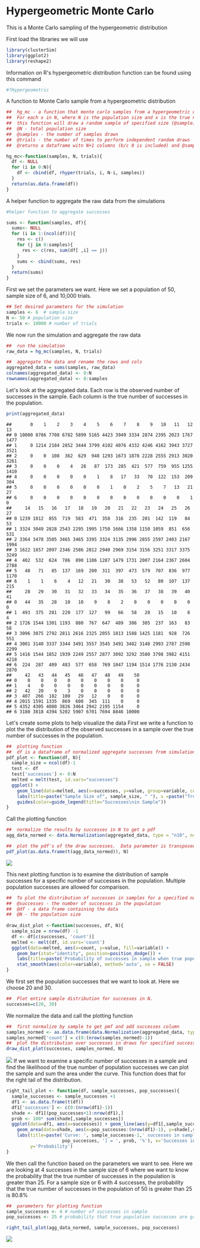 Hypergeometric Monte Carlo
================

This is a Monte Carlo sampling of the hypergeometric distribution

First load the libraries we will use

``` r
library(clusterSim)
library(ggplot2)
library(reshape2)
```

Information on R's hypergeometric distribution function can be found using this command

``` r
#?Hypergeometric
```

A function to Monte Carlo sample from a hypergeometric distribution

``` r
##  hg_mc - a function that monte carlo samples from a hypergeometric distribution
##  For each x in N, where N is the population size and x is the true number of successes in N, 
##  this function will draw a random sample of specified size (@sample) a specified number of times(@trials). 
##  @N - total population size
##  @samples - the number of samples drawn 
##  @trials - the number of times to perform independent random draws
##  @returns a dataframe witn N+1 columns (b/c 0 is included) and @samples+1 rows (O included)

hg_mc<-function(samples, N, trials){
  df <- NULL
  for (i in 0:N){
    df <- cbind(df, rhyper(trials, i, N-i, samples))
  }
  return(as.data.frame(df))
}
```

A helper function to aggregate the raw data from the simulations

``` r
#helper function to aggregate successes 

sums <- function(samples, df){
  sums<- NULL
  for (i in 1:(ncol(df))){
    res <- c()
    for (j in 0:samples){
      res <- c(res, sum(df[ ,i] == j))
    }
    sums <- cbind(sums, res)
  }
  return(sums)
}
```

First we set the parameters we want. Here we set a population of 50, sample size of 6, and 10,000 trials.

``` r
## Set desired parameters for the simulation
samples <- 6  # sample size
N <- 50 # population size 
trials <- 10000 # number of trials
```

We now run the simulation and aggregate the raw data

``` r
##  run the simulation
raw_data = hg_mc(samples, N, trials)

##  aggregate the data and rename the rows and cols
aggregated_data = sums(samples, raw_data)
colnames(aggregated_data) <- 0:N
rownames(aggregated_data) <- 0:samples
```

Let's look at the aggregated data. Each row is the observed number of successes in the sample. Each column is the true number of successes in the population.

``` r
print(aggregated_data)
```

    ##       0    1    2    3    4    5    6    7    8    9   10   11   12   13
    ## 0 10000 8786 7708 6782 5899 5165 4423 3949 3334 2874 2395 2023 1767 1477
    ## 1     0 1214 2184 2852 3444 3799 4102 4076 4332 4246 4162 3943 3727 3521
    ## 2     0    0  108  362  629  948 1293 1673 1878 2228 2555 2913 3020 3261
    ## 3     0    0    0    4   28   87  173  285  421  577  759  955 1255 1410
    ## 4     0    0    0    0    0    1    8   17   33   70  122  153  209  304
    ## 5     0    0    0    0    0    0    1    0    2    5    7   13   21   27
    ## 6     0    0    0    0    0    0    0    0    0    0    0    0    1    0
    ##     14   15   16   17   18   19   20   21   22   23   24   25   26   27
    ## 0 1239 1012  855  719  583  471  358  316  235  201  142  119   84   53
    ## 1 3324 3049 2828 2543 2295 1995 1750 1666 1358 1150 1059  851  656  531
    ## 2 3364 3478 3505 3465 3465 3395 3324 3135 2996 2855 2597 2403 2167 1994
    ## 3 1622 1857 2097 2346 2586 2812 2940 2969 3154 3156 3251 3317 3375 3249
    ## 4  402  532  624  786  890 1106 1287 1479 1731 2007 2164 2367 2604 2788
    ## 5   48   71   85  137  169  200  311  397  473  579  707  836  977 1170
    ## 6    1    1    6    4   12   21   30   38   53   52   80  107  137  215
    ##     28   29   30   31   32   33   34   35   36   37   38   39   40   41
    ## 0   44   35   28   10   10    9    8    2    0    0    0    0    0    0
    ## 1  493  375  281  220  177  127   99   66   58   28   15   10    8    4
    ## 2 1726 1544 1301 1193  880  767  647  489  386  305  237  163   83   58
    ## 3 3096 3075 2792 2811 2616 2325 2055 1813 1588 1425 1181  928  726  551
    ## 4 3001 3140 3337 3344 3491 3557 3545 3491 3482 3148 2993 2787 2598 2299
    ## 5 1416 1544 1852 1939 2249 2557 2877 3092 3292 3580 3798 3982 4151 4218
    ## 6  224  287  409  483  577  658  769 1047 1194 1514 1776 2130 2434 2870
    ##     42   43   44   45   46   47   48   49    50
    ## 0    0    0    0    0    0    0    0    0     0
    ## 1    4    0    0    0    0    0    0    0     0
    ## 2   42   20    9    3    0    0    0    0     0
    ## 3  407  266  182  100   29   12    0    0     0
    ## 4 2015 1591 1335  869  600  345  111    0     0
    ## 5 4352 4305 4080 3826 3464 2942 2195 1154     0
    ## 6 3180 3818 4394 5202 5907 6701 7694 8846 10000

Let's create some plots to help visualize the data First we write a function to plot the the distribution of the observed successes in a sample over the true number of successes in the population.

``` r
##  plotting function
##  df is a dataframe of normalized aggregate successes from simulation
pdf_plot <- function(df, N){
  sample_size = ncol(df)-1
  test <- df
  test['successes'] <- 0:N
  melted = melt(test, id.vars="successes")
  ggplot() + 
    geom_line(data=melted, aes(x=successes, y=value, group=variable, color = variable), size=1) +
    labs(title=paste("Sample Size of", sample_size, " "), x =paste("True number of successes in population size ", toString(N), sep=" "), y = "Probability density") +
    guides(color=guide_legend(title="Successes\nin Sample"))
}
```

Call the plotting function

``` r
##  normalize the results by successes in N to get a pdf
agg_data_normed <- data.Normalization(aggregated_data, type = "n10", normalization = "row")

##  plot the pdf's of the draw successes.  Data parameter is transposed and ensured to be a dataframe
pdf_plot(as.data.frame(t(agg_data_normed)), N)
```

![](hypergeometric_MC_ntbk_files/figure-markdown_github/unnamed-chunk-9-1.png)

This next plotting function is to examine the distribution of sample successes for a specific number of successes in the population. Multiple population successes are allowed for comparison.

``` r
##  To plot the distribution of successes in samples for a specified number of successes in the population
##  @successes - the number of successes in the population
##  @df - a data frame containing the data
##  @N - the population size
 
draw_dist_plot <-function(successes, df, N){
  sample_size = nrow(df) -1
  df <- df[c(successes, 'count')]
  melted <- melt(df, id.vars='count')
  ggplot(data=melted, aes(x=count, y=value, fill=variable)) +
    geom_bar(stat="identity", position=position_dodge()) +
    labs(title=paste('Probability of successes in sample when true population successes are \n ', toString(successes), ' out of ', N), x=paste('Successes in sample size of ', sample_size), y='Probability Density') +
    stat_smooth(aes(color=variable), method='auto', se = FALSE)
}
```

We first set the population successes that we want to look at. Here we choose 20 and 30.

``` r
##  Plot entire sample distribution for successes in N.
successes=c(20, 30)
```

We normalize the data and call the plotting function

``` r
##  first normalize by sample to get pmf and add successes column
samples_normed <- as.data.frame(data.Normalization(aggregated_data, type = "n10", normalization = "col"))
samples_normed['count'] = c(0:(nrow(samples_normed)-1))
##  plot the distribution over successes in draws for specified successes in N
draw_dist_plot(successes, samples_normed, N)
```

![](hypergeometric_MC_ntbk_files/figure-markdown_github/unnamed-chunk-12-1.png) If we want to examine a specific number of successes in a sample and find the likelihood of the true number of population successes we can plot the sample and sum the area under the curve. This function does that for the right tail of the distribution.

``` r
right_tail_plot <- function(df, sample_successes, pop_successes){
  sample_successes <- sample_successes +1
  df1 <- as.data.frame(t(df))
  df1['successes'] <- c(0:(nrow(df1)-1))
  shade <- df1[(pop_successes+1):nrow(df1),]
  prob <- 100* sum(shade[,sample_successes])
  ggplot(data=df1, aes(x=successes)) + geom_line(aes(y=df1[,sample_successes]), color='blue') + 
    geom_area(data=shade, aes(x=pop_successes:(nrow(df1)-1), y=shade[,sample_successes]), fill='blue') +
    labs(title=paste('Curve: ', sample_successes-1,' successes in sample of', toString(nrow(df)-1), '\nShaded Area: P[True Population Successes > ',
                     pop_successes, '] = ', prob, '%'), x='Successes in population', 
         y='Probability')
}
```

We then call the function based on the parameters we want to see. Here we are looking at 4 successes in the sample size of 6 where we want to know the probability that the true number of successes in the population is greater than 25. For a sample size or 6 with 4 successes, the probability that the true number of successes in the population of 50 is greater than 25 is 80.8%

``` r
##  parameters for plotting function
sample_successes <- 4 # number of successes in sample
pop_successes <- 25 # probability that true population successes are greater than this when observing sample_successes

right_tail_plot(agg_data_normed, sample_successes, pop_successes)
```

![](hypergeometric_MC_ntbk_files/figure-markdown_github/unnamed-chunk-14-1.png)

